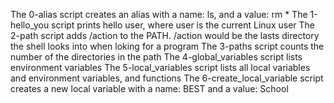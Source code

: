 The 0-alias script creates an alias with a name: ls, and a value: rm *
The 1-hello_you script prints hello user, where user is the current Linux user
The 2-path script adds /action to the PATH. /action would be the lasts directory the shell looks into when loking for a program
The 3-paths script counts the number of the directories in the path
The 4-global_variables script lists environment variables
The 5-local_variables script lists all local variables and environment variables, and functions
The 6-create_local_variable script creates a new local variable with a name: BEST and a value: School
